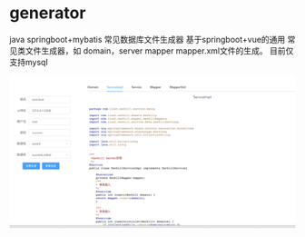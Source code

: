 # generator
java springboot+mybatis 常见数据库文件生成器
 基于springboot+vue的通用 常见类文件生成器，如 domain，server mapper mapper.xml文件的生成。
 目前仅支持mysql
 
 ![功能展示](./img/main.png)
